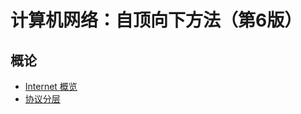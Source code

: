 # 计算机网络：自顶向下方法（第6版）

## 概论
+ [Internet 概览](https://github.com/a1029563229/Computer-Networking/tree/master/1/1.1)
+ [协议分层](https://github.com/a1029563229/Computer-Networking/tree/master/1/1.2)